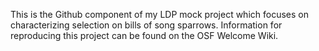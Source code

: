 This is the Github component of my LDP mock project which focuses on characterizing selection on bills of song sparrows. Information for reproducing this project can be found on the OSF Welcome Wiki. 
